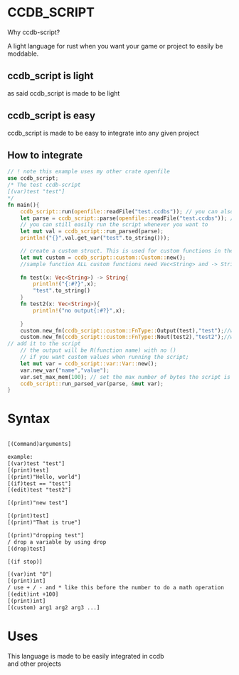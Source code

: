 # CCDB_SCRIPT  
  
Why ccdb-script?  
  
A light language for rust when you want your game or project to easily be moddable.
  
## ccdb_script is light  
  
as said ccdb_script is made to be light  

## ccdb_script is easy  
  
ccdb_script is made to be easy to integrate into any given project  
  
## How to integrate  
  
```rust
// ! note this example uses my other crate openfile 
use ccdb_script;
/* The test ccdb-script 
[(var)test "test"]
*/
fn main(){
    ccdb_script::run(openfile::readFile("test.ccdbs")); // you can also get val from this
    let parse = ccdb_script::parse(openfile::readFile("test.ccdbs")); // if you split it up this way you only need to parse once and then 
    // you can still easily run the script whenever you want to 
    let mut val = ccdb_script::run_parsed(parse);
    println!("{}",val.get_var("test".to_string()));

    // create a custom struct. This is used for custom functions in the script that are linked to rust
    let mut custom = ccdb_script::custom::Custom::new();
    //sample function ALL custom functions need Vec<String> and -> String as their only in and outputs
  
    fn test(x: Vec<String>) -> String{
        println!("{:#?}",x);
        "test".to_string()
    }
    fn test2(x: Vec<String>){
        println!("no output{:#?}",x);
       
    }
    custom.new_fn(ccdb_script::custom::FnType::Output(test),"test");//with output 
    custom.new_fn(ccdb_script::custom::FnType::Nout(test2),"test2");//without output
// add it to the script
    // the output will be R(function name) with no ()
    // if you want custom values when running the script;
    let mut var = ccdb_script::var::Var::new();
    var.new_var("name","value");
    var.set_max_mem(100); // set the max number of bytes the script is allowed to use if you set it to 0 it will be infinite(default)
    ccdb_script::run_parsed_var(parse, &mut var);
}
```
  
# Syntax
  
```txt

[(Command)arguments]

example: 
[(var)test "test"]
[(print)test]
[(print)"Hello, world"]
[(if)test == "test"]
[(edit)test "test2"]

[(print)"new test"]

[(print)test]
[(print)"That is true"]

[(print)"dropping test"]
/ drop a variable by using drop
[(drop)test]

[(if stop)]

[(var)int "0"]
[(print)int]
/ use + / - and * like this before the number to do a math operation
[(edit)int +100]
[(print)int]
[(custom) arg1 arg2 arg3 ...]


```
  
# Uses  
  
This language is made to be easily integrated in ccdb  
and other projects  
